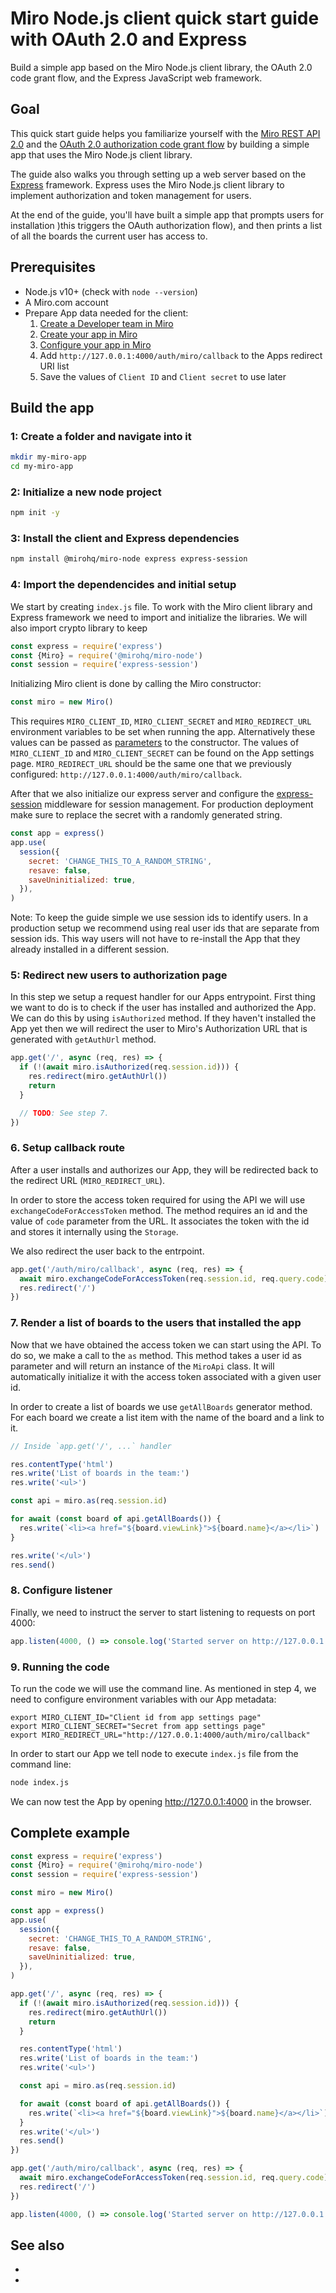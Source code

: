 # Miro Node.js client quick start guide with OAuth 2.0 and Express

Build a simple app based on the Miro Node.js client library, the OAuth 2.0 code grant flow, and the Express JavaScript web framework.

## Goal

This quick start guide helps you familiarize yourself with the [Miro REST API 2.0](https://developers.miro.com/reference/api-reference) and the [OAuth 2.0 authorization code grant flow](https://www.oauth.com/oauth2-servers/server-side-apps/authorization-code/) by building a simple app that uses the Miro Node.js client library.

The guide also walks you through setting up a web server based on the [Express](https://expressjs.com/) framework. Express uses the Miro Node.js client library to implement authorization and token management for users.

At the end of the guide, you'll have built a simple app that prompts users for installation )this triggers the OAuth authorization flow), and then prints a list of all the boards the current user has access to.

## Prerequisites

- Node.js v10+ (check with `node --version`)
- A Miro.com account
- Prepare App data needed for the client:
  1. [Create a Developer team in Miro](https://developers.miro.com/docs/rest-api-build-your-first-hello-world-app#step-1-create-a-developer-team-in-miro)
  2. [Create your app in Miro](https://developers.miro.com/docs/rest-api-build-your-first-hello-world-app#step-2-create-your-app-in-miro)
  3. [Configure your app in Miro](https://developers.miro.com/docs/rest-api-build-your-first-hello-world-app#step-3-configure-your-app-in-miro)
  4. Add `http://127.0.0.1:4000/auth/miro/callback` to the Apps redirect URI list
  5. Save the values of `Client ID` and `Client secret` to use later

## Build the app
### 1: Create a folder and navigate into it

```bash
mkdir my-miro-app
cd my-miro-app
```

### 2: Initialize a new node project

```bash
npm init -y
```

### 3: Install the client and Express dependencies

```bash
npm install @mirohq/miro-node express express-session
```

### 4: Import the dependencides and initial setup

We start by creating `index.js` file. To work with the Miro client library and Express framework we need to import and initialize the libraries. We will also import crypto library to keep

```javascript
const express = require('express')
const {Miro} = require('@mirohq/miro-node')
const session = require('express-session')
```

Initializing Miro client is done by calling the Miro constructor:

```javascript
const miro = new Miro()
```

This requires `MIRO_CLIENT_ID`, `MIRO_CLIENT_SECRET` and `MIRO_REDIRECT_URL` environment variables to be set when running the app. Alternatively these values can be passed as [parameters](TODO) to the constructor. The values of `MIRO_CLIENT_ID` and `MIRO_CLIENT_SECRET` can be found on the App settings page. `MIRO_REDIRECT_URL` should be the same one that we previously configured: `http://127.0.0.1:4000/auth/miro/callback`.

After that we also initialize our express server and configure the [express-session](https://www.npmjs.com/package/express-session) middleware for session management. For production deployment make sure to replace the secret with a randomly generated string.

```javascript
const app = express()
app.use(
  session({
    secret: 'CHANGE_THIS_TO_A_RANDOM_STRING',
    resave: false,
    saveUninitialized: true,
  }),
)
```

Note: To keep the guide simple we use session ids to identify users. In a production setup we recommend using real user ids that are separate from session ids. This way users will not have to re-install the App that they already installed in a different session.

### 5: Redirect new users to authorization page

In this step we setup a request handler for our Apps entrypoint. First thing we want to do is to check if the user has installed and authorized the App. We can do this by using `isAuthorized` method. If they haven't installed the App yet then we will redirect the user to Miro's Authorization URL that is generated with `getAuthUrl` method.

```javascript
app.get('/', async (req, res) => {
  if (!(await miro.isAuthorized(req.session.id))) {
    res.redirect(miro.getAuthUrl())
    return
  }

  // TODO: See step 7.
})
```

### 6. Setup callback route

After a user installs and authorizes our App, they will be redirected back to the redirect URL (`MIRO_REDIRECT_URL`).

In order to store the access token required for using the API we will use `exchangeCodeForAccessToken` method. The method requires an id and the value of `code` parameter from the URL. It associates the token with the id and stores it internally using the `Storage`.

We also redirect the user back to the entrpoint.

```javascript
app.get('/auth/miro/callback', async (req, res) => {
  await miro.exchangeCodeForAccessToken(req.session.id, req.query.code)
  res.redirect('/')
})
```

### 7. Render a list of boards to the users that installed the app

Now that we have obtained the access token we can start using the API. To do so, we make a call to the `as` method. This method takes a user id as parameter and will return an instance of the `MiroApi` class. It will automatically initialize it with the access token associated with a given user id.

In order to create a list of boards we use `getAllBoards` generator method. For each board we create a list item with the name of the board and a link to it.

```javascript
// Inside `app.get('/', ...` handler

res.contentType('html')
res.write('List of boards in the team:')
res.write('<ul>')

const api = miro.as(req.session.id)

for await (const board of api.getAllBoards()) {
  res.write(`<li><a href="${board.viewLink}">${board.name}</a></li>`)
}

res.write('</ul>')
res.send()
```

### 8. Configure listener

Finally, we need to instruct the server to start listening to requests on port 4000:

```javascript
app.listen(4000, () => console.log('Started server on http://127.0.0.1:4000'))
```

### 9. Running the code

To run the code we will use the command line. As mentioned in step 4, we need to configure environment variables with our App metadata:

```
export MIRO_CLIENT_ID="Client id from app settings page"
export MIRO_CLIENT_SECRET="Secret from app settings page"
export MIRO_REDIRECT_URL="http://127.0.0.1:4000/auth/miro/callback"
```

In order to start our App we tell node to execute `index.js` file from the command line:

```bash
node index.js
```

We can now test the App by opening http://127.0.0.1:4000 in the browser.

## Complete example

```javascript
const express = require('express')
const {Miro} = require('@mirohq/miro-node')
const session = require('express-session')

const miro = new Miro()

const app = express()
app.use(
  session({
    secret: 'CHANGE_THIS_TO_A_RANDOM_STRING',
    resave: false,
    saveUninitialized: true,
  }),
)

app.get('/', async (req, res) => {
  if (!(await miro.isAuthorized(req.session.id))) {
    res.redirect(miro.getAuthUrl())
    return
  }

  res.contentType('html')
  res.write('List of boards in the team:')
  res.write('<ul>')

  const api = miro.as(req.session.id)

  for await (const board of api.getAllBoards()) {
    res.write(`<li><a href="${board.viewLink}">${board.name}</a></li>`)
  }
  res.write('</ul>')
  res.send()
})

app.get('/auth/miro/callback', async (req, res) => {
  await miro.exchangeCodeForAccessToken(req.session.id, req.query.code)
  res.redirect('/')
})

app.listen(4000, () => console.log('Started server on http://127.0.0.1:4000'))
```

## See also

- []()
- []()